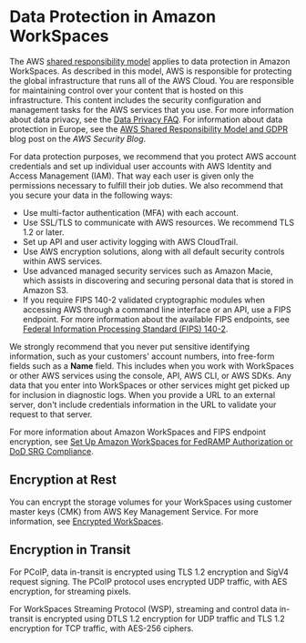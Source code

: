 # Data Protection in Amazon WorkSpaces<a name="data-protection"></a>

The AWS [shared responsibility model](http://aws.amazon.com/compliance/shared-responsibility-model/) applies to data protection in Amazon WorkSpaces\. As described in this model, AWS is responsible for protecting the global infrastructure that runs all of the AWS Cloud\. You are responsible for maintaining control over your content that is hosted on this infrastructure\. This content includes the security configuration and management tasks for the AWS services that you use\. For more information about data privacy, see the [Data Privacy FAQ](http://aws.amazon.com/compliance/data-privacy-faq)\. For information about data protection in Europe, see the [AWS Shared Responsibility Model and GDPR](http://aws.amazon.com/blogs/security/the-aws-shared-responsibility-model-and-gdpr/) blog post on the *AWS Security Blog*\.

For data protection purposes, we recommend that you protect AWS account credentials and set up individual user accounts with AWS Identity and Access Management \(IAM\)\. That way each user is given only the permissions necessary to fulfill their job duties\. We also recommend that you secure your data in the following ways:
+ Use multi\-factor authentication \(MFA\) with each account\.
+ Use SSL/TLS to communicate with AWS resources\. We recommend TLS 1\.2 or later\.
+ Set up API and user activity logging with AWS CloudTrail\.
+ Use AWS encryption solutions, along with all default security controls within AWS services\.
+ Use advanced managed security services such as Amazon Macie, which assists in discovering and securing personal data that is stored in Amazon S3\.
+ If you require FIPS 140\-2 validated cryptographic modules when accessing AWS through a command line interface or an API, use a FIPS endpoint\. For more information about the available FIPS endpoints, see [Federal Information Processing Standard \(FIPS\) 140\-2](http://aws.amazon.com/compliance/fips/)\.

We strongly recommend that you never put sensitive identifying information, such as your customers' account numbers, into free\-form fields such as a **Name** field\. This includes when you work with WorkSpaces or other AWS services using the console, API, AWS CLI, or AWS SDKs\. Any data that you enter into WorkSpaces or other services might get picked up for inclusion in diagnostic logs\. When you provide a URL to an external server, don't include credentials information in the URL to validate your request to that server\.

For more information about Amazon WorkSpaces and FIPS endpoint encryption, see [Set Up Amazon WorkSpaces for FedRAMP Authorization or DoD SRG Compliance](fips-encryption.md)\.

## Encryption at Rest<a name="encryption-rest"></a>

You can encrypt the storage volumes for your WorkSpaces using customer master keys \(CMK\) from AWS Key Management Service\. For more information, see [Encrypted WorkSpaces](encrypt-workspaces.md)\.

## Encryption in Transit<a name="encryption-transit"></a>

For PCoIP, data in\-transit is encrypted using TLS 1\.2 encryption and SigV4 request signing\. The PCoIP protocol uses encrypted UDP traffic, with AES encryption, for streaming pixels\.

For WorkSpaces Streaming Protocol \(WSP\), streaming and control data in\-transit is encrypted using DTLS 1\.2 encryption for UDP traffic and TLS 1\.2 encryption for TCP traffic, with AES\-256 ciphers\.